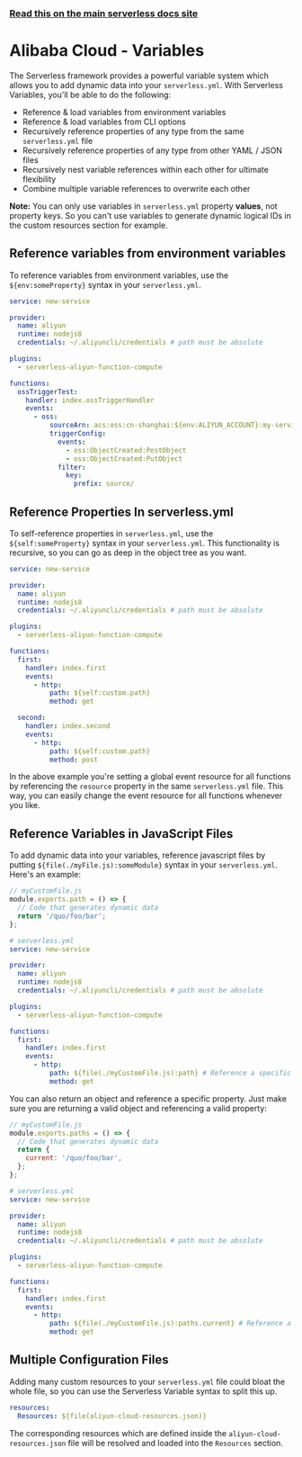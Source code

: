 <!--
title: Serverless Variables
menuText: Variables
menuOrder: 10
description: How to use Serverless Variables to insert dynamic configuration info into your serverless.yml
layout: Doc
-->

<!-- DOCS-SITE-LINK:START automatically generated  -->

### [Read this on the main serverless docs site](https://www.serverless.com/framework/docs/providers/aliyun/guide/variables)

<!-- DOCS-SITE-LINK:END -->

# Alibaba Cloud - Variables

The Serverless framework provides a powerful variable system which allows you to add dynamic data into your `serverless.yml`. With Serverless Variables, you'll be able to do the following:

- Reference & load variables from environment variables
- Reference & load variables from CLI options
- Recursively reference properties of any type from the same `serverless.yml` file
- Recursively reference properties of any type from other YAML / JSON files
- Recursively nest variable references within each other for ultimate flexibility
- Combine multiple variable references to overwrite each other

**Note:** You can only use variables in `serverless.yml` property **values**, not property keys. So you can't use variables to generate dynamic logical IDs in the custom resources section for example.

## Reference variables from environment variables

To reference variables from environment variables, use the `${env:someProperty}` syntax in your `serverless.yml`.

```yml
service: new-service

provider:
  name: aliyun
  runtime: nodejs8
  credentials: ~/.aliyuncli/credentials # path must be absolute

plugins:
  - serverless-aliyun-function-compute

functions:
  ossTriggerTest:
    handler: index.ossTriggerHandler
    events:
      - oss:
          sourceArn: acs:oss:cn-shanghai:${env:ALIYUN_ACCOUNT}:my-service-resource
          triggerConfig:
            events:
              - oss:ObjectCreated:PostObject
              - oss:ObjectCreated:PutObject
            filter:
              key:
                prefix: source/
```

## Reference Properties In serverless.yml

To self-reference properties in `serverless.yml`, use the `${self:someProperty}` syntax in your `serverless.yml`. This functionality is recursive, so you can go as deep in the object tree as you want.

```yml
service: new-service

provider:
  name: aliyun
  runtime: nodejs8
  credentials: ~/.aliyuncli/credentials # path must be absolute

plugins:
  - serverless-aliyun-function-compute

functions:
  first:
    handler: index.first
    events:
      - http:
          path: ${self:custom.path}
          method: get

  second:
    handler: index.second
    events:
      - http:
          path: ${self:custom.path}
          method: post
```

In the above example you're setting a global event resource for all functions by referencing the `resource` property in the same `serverless.yml` file. This way, you can easily change the event resource for all functions whenever you like.

## Reference Variables in JavaScript Files

To add dynamic data into your variables, reference javascript files by putting `${file(./myFile.js):someModule}` syntax in your `serverless.yml`. Here's an example:

```javascript
// myCustomFile.js
module.exports.path = () => {
  // Code that generates dynamic data
  return '/quo/foo/bar';
};
```

```yml
# serverless.yml
service: new-service

provider:
  name: aliyun
  runtime: nodejs8
  credentials: ~/.aliyuncli/credentials # path must be absolute

plugins:
  - serverless-aliyun-function-compute

functions:
  first:
    handler: index.first
    events:
      - http:
          path: ${file(./myCustomFile.js):path} # Reference a specific module
          method: get
```

You can also return an object and reference a specific property. Just make sure you are returning a valid object and referencing a valid property:

```javascript
// myCustomFile.js
module.exports.paths = () => {
  // Code that generates dynamic data
  return {
    current: '/quo/foo/bar',
  };
};
```

```yml
# serverless.yml
service: new-service

provider:
  name: aliyun
  runtime: nodejs8
  credentials: ~/.aliyuncli/credentials # path must be absolute

plugins:
  - serverless-aliyun-function-compute

functions:
  first:
    handler: index.first
    events:
      - http:
          path: ${file(./myCustomFile.js):paths.current} # Reference a specific module
          method: get
```

## Multiple Configuration Files

Adding many custom resources to your `serverless.yml` file could bloat the whole file, so you can use the Serverless Variable syntax to split this up.

```yml
resources:
  Resources: ${file(aliyun-cloud-resources.json)}
```

The corresponding resources which are defined inside the `aliyun-cloud-resources.json` file will be resolved and loaded into the `Resources` section.
